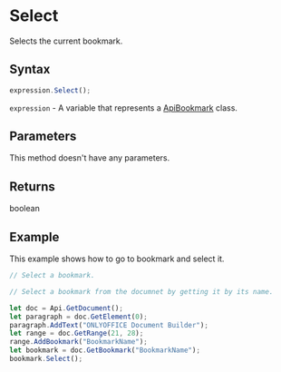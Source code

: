 # Select

Selects the current bookmark.

## Syntax

```javascript
expression.Select();
```

`expression` - A variable that represents a [ApiBookmark](../ApiBookmark.md) class.

## Parameters

This method doesn't have any parameters.

## Returns

boolean

## Example

This example shows how to go to bookmark and select it.

```javascript editor-docx
// Select a bookmark.

// Select a bookmark from the documnet by getting it by its name.

let doc = Api.GetDocument();
let paragraph = doc.GetElement(0);
paragraph.AddText("ONLYOFFICE Document Builder");
let range = doc.GetRange(21, 28);
range.AddBookmark("BookmarkName");
let bookmark = doc.GetBookmark("BookmarkName");
bookmark.Select();

```
